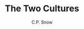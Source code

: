 ---
title: "The Two Cultures"
author: "C.P. Snow"
isbn: "0521457300"
isbn13: "9780521457309"
rating: "3"
publisher: "Cambridge University Press"
pages: "181"
publishYear: "1993"
read: "2019"
goodreads_id: "375369"
language: "en"
---